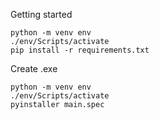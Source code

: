 Getting started

```
python -m venv env
./env/Scripts/activate
pip install -r requirements.txt
```

Create .exe

```
python -m venv env
./env/Scripts/activate
pyinstaller main.spec
```